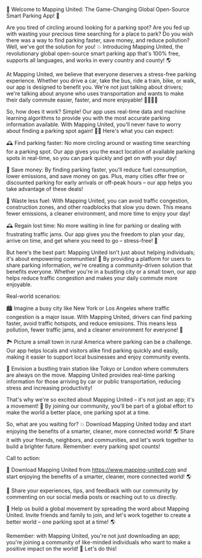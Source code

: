 🚀 Welcome to Mapping United: The Game-Changing Global Open-Source Smart Parking App! 🎉

Are you tired of circling around looking for a parking spot? Are you fed up with wasting your precious time searching for a place to park? Do you wish there was a way to find parking faster, save money, and reduce pollution? Well, we've got the solution for you! 💥 Introducing Mapping United, the revolutionary global open-source smart parking app that's 100% free, supports all languages, and works in every country and county! 🌎

At Mapping United, we believe that everyone deserves a stress-free parking experience. Whether you drive a car, take the bus, ride a train, bike, or walk, our app is designed to benefit you. We're not just talking about drivers; we're talking about anyone who uses transportation and wants to make their daily commute easier, faster, and more enjoyable! 🚗🚌🏃‍♀️

So, how does it work? Simple! Our app uses real-time data and machine learning algorithms to provide you with the most accurate parking information available. With Mapping United, you'll never have to worry about finding a parking spot again! 🙅‍♂️ Here's what you can expect:

🕰️ Find parking faster: No more circling around or wasting time searching for a parking spot. Our app gives you the exact location of available parking spots in real-time, so you can park quickly and get on with your day!

💸 Save money: By finding parking faster, you'll reduce fuel consumption, lower emissions, and save money on gas. Plus, many cities offer free or discounted parking for early arrivals or off-peak hours – our app helps you take advantage of these deals!

🌳 Waste less fuel: With Mapping United, you can avoid traffic congestion, construction zones, and other roadblocks that slow you down. This means fewer emissions, a cleaner environment, and more time to enjoy your day!

🕰️ Regain lost time: No more waiting in line for parking or dealing with frustrating traffic jams. Our app gives you the freedom to plan your day, arrive on time, and get where you need to go – stress-free! 🙌

But here's the best part: Mapping United isn't just about helping individuals; it's about empowering communities! 🌟 By providing a platform for users to share parking information, we're creating a community-driven solution that benefits everyone. Whether you're in a bustling city or a small town, our app helps reduce traffic congestion and makes your daily commute more enjoyable.

Real-world scenarios:

🏙️ Imagine a busy city like New York or Los Angeles where traffic congestion is a major issue. With Mapping United, drivers can find parking faster, avoid traffic hotspots, and reduce emissions. This means less pollution, fewer traffic jams, and a cleaner environment for everyone! 🌃

🏞️ Picture a small town in rural America where parking can be a challenge. Our app helps locals and visitors alike find parking quickly and easily, making it easier to support local businesses and enjoy community events.

🚂 Envision a bustling train station like Tokyo or London where commuters are always on the move. Mapping United provides real-time parking information for those arriving by car or public transportation, reducing stress and increasing productivity!

That's why we're so excited about Mapping United – it's not just an app; it's a movement! 🌟 By joining our community, you'll be part of a global effort to make the world a better place, one parking spot at a time.

So, what are you waiting for? 💥 Download Mapping United today and start enjoying the benefits of a smarter, cleaner, more connected world! 🌎 Share it with your friends, neighbors, and communities, and let's work together to build a brighter future. Remember: every parking spot counts!

Call to action:

📲 Download Mapping United from https://www.mapping-united.com and start enjoying the benefits of a smarter, cleaner, more connected world! 🌎

💬 Share your experiences, tips, and feedback with our community by commenting on our social media posts or reaching out to us directly.

🌟 Help us build a global movement by spreading the word about Mapping United. Invite friends and family to join, and let's work together to create a better world – one parking spot at a time! 🌎

Remember: with Mapping United, you're not just downloading an app; you're joining a community of like-minded individuals who want to make a positive impact on the world! 💪 Let's do this!